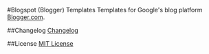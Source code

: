 #Blogspot (Blogger) Templates
Templates for Google's blog platform [Blogger.com](https://blogger.com/).

##Changelog
[Changelog](changelog.md)

##License
[MIT License](http://web-xaser.mit-license.org)
